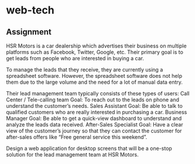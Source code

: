 # web-tech
## Assignment


HSR Motors is a car dealership which advertises their business on multiple platforms such as Facebook, Twitter, Google, etc. Their primary goal is to get leads from people who are interested in buying a car. 

To manage the leads that they receive, they are currently using a spreadsheet software. However, the spreadsheet software does not help them due to the large volume and the need for a lot of manual data entry.

Their lead management team typically consists of these types of users:
Call Center / Tele-calling team
Goal: To reach out to the leads on phone and understand the customer’s needs.
Sales Assistant
Goal: Be able to talk to qualified customers who are really interested in purchasing a car. 
Business Manager
Goal: Be able to get a quick-view dashboard to understand and analyze the leads data received.
After-Sales Specialist
Goal: Have a clear view of the customer’s journey so that they can contact the customer for after-sales offers like “Free general service this weekend”.

Design a web application for desktop screens that will be a one-stop solution for the lead management team at HSR Motors. 
